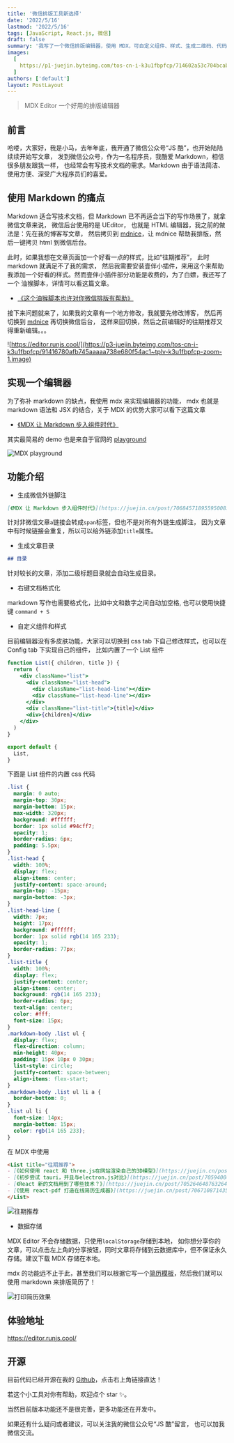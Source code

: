 ```yaml
---
title: '微信排版工具新选择'
date: '2022/5/16'
lastmod: '2022/5/16'
tags: [JavaScript, React.js, 微信]
draft: false
summary: '我写了一个微信排版编辑器，使用 MDX，可自定义组件、样式、生成二维码、代码 diff 高亮，可导出 markdown 和 PDF。'
images:
  [
    https://p1-juejin.byteimg.com/tos-cn-i-k3u1fbpfcp/714602a53c704bcabcc2703ca532791b~tplv-k3u1fbpfcp-zoom-crop-mark:3024:3024:3024:1702.awebp?,
  ]
authors: ['default']
layout: PostLayout
---
```


> MDX Editor 一个好用的排版编辑器

## 前言

哈喽，大家好，我是小马，去年年底，我开通了微信公众号“JS 酷”，也开始陆陆续续开始写文章，
发到微信公众号，作为一名程序员，我酷爱 Markdown，相信很多朋友跟我一样，
也经常会有写技术文档的需求。Markdown 由于语法简洁、使用方便、深受广大程序员们的喜爱。

## 使用 Markdown 的痛点

Markdown 适合写技术文档，但 Markdown 已不再适合当下的写作场景了，就拿微信文章来说，
微信后台使用的是 UEditor， 也就是 HTML 编辑器，我之前的做法是：先在我的博客写文章，
然后拷贝到 [mdnice](https://www.mdnice.com/)，让 mdnice 帮助我排版，然后一键拷贝 html 到微信后台。

此时，如果我想在文章页面加一个好看一点的样式，比如“往期推荐”， 此时 markdown 就满足不了我的需求，
然后我需要安装壹伴小插件，来用这个来帮助我添加一个好看的样式。然而壹伴小插件部分功能是收费的，为了白嫖，我还写了一个
油猴脚本，详情可以看这篇文章。

- [《这个油猴脚本也许对你微信排版有帮助》](https://mp.weixin.qq.com/s?__biz=Mzg4MTcyNDY4OQ==&mid=2247485722&idx=1&sn=6dc98a887abd70ea3e56672acfbf56c2&chksm=cf60d564f8175c7205675b30d6a4ac985e027859ae4be219af0f3338e9cf24ae7df81a7d06a4&=1395277972&=zh_CN#rd)

接下来问题就来了，如果我的文章有一个地方修改，我就要先修改博客，
然后再切换到 [mdnice](https://www.mdnice.com/) 再切换微信后台，
这样来回切换，然后之前编辑好的往期推荐又得重新编辑。。。

![https://editor.runjs.cool/](https://p3-juejin.byteimg.com/tos-cn-i-k3u1fbpfcp/91416780afb745aaaaa738e680f54ac1~tplv-k3u1fbpfcp-zoom-1.image)

## 实现一个编辑器

为了弥补 markdown 的缺点，我使用 mdx 来实现编辑器的功能，
mdx 也就是 markdown 语法和 JSX 的结合，关于 MDX 的优势大家可以看下这篇文章

- [《MDX 让 Markdown 步入组件时代》](https://juejin.cn/post/7068457189559500836 '《MDX 让 Markdown 步入组件时代》')

其实最简易的 demo 也是来自于官网的 [playground](https://mdxjs.com/playground/)

![MDX playground](https://p3-juejin.byteimg.com/tos-cn-i-k3u1fbpfcp/16bafa48eed84d429227aa6f13d71ebf~tplv-k3u1fbpfcp-zoom-in-crop-mark:1304:0:0:0.awebp)

## 功能介绍

- 生成微信外链脚注

```md
[《MDX 让 Markdown 步入组件时代》](https://juejin.cn/post/7068457189559500836 '《MDX 让 Markdown 步入组件时代》')
```

针对非微信文章`a`链接会转成`span`标签，但也不是对所有外链生成脚注，
因为文章中有时候链接会重复，所以可以给外链添加`title`属性。

- 生成文章目录

```md
## 目录
```

针对较长的文章，添加二级标题目录就会自动生成目录。

- 右键文档格式化

markdown 写作也需要格式化，比如中文和数字之间自动加空格,
也可以使用快捷键 `command + S`

- 自定义组件和样式

目前编辑器没有多皮肤功能，大家可以切换到 css tab 下自己修改样式，也可以在 Config tab 下实现自己的组件，
比如内置了一个 List 组件

```jsx
function List({ children, title }) {
  return (
    <div className="list">
      <div className="list-head">
        <div className="list-head-line"></div>
        <div className="list-head-line"></div>
      </div>
      <div className="list-title">{title}</div>
      <div>{children}</div>
    </div>
  )
}

export default {
  List,
}
```

下面是 List 组件的内置 css 代码

```css
.list {
  margin: 0 auto;
  margin-top: 30px;
  margin-bottom: 15px;
  max-width: 320px;
  background: #ffffff;
  border: 1px solid #94cff7;
  opacity: 1;
  border-radius: 6px;
  padding: 5.5px;
}
.list-head {
  width: 100%;
  display: flex;
  align-items: center;
  justify-content: space-around;
  margin-top: -15px;
  margin-bottom: -3px;
}
.list-head-line {
  width: 7px;
  height: 17px;
  background: #ffffff;
  border: 1px solid rgb(14 165 233);
  opacity: 1;
  border-radius: 77px;
}
.list-title {
  width: 100%;
  display: flex;
  justify-content: center;
  align-items: center;
  background: rgb(14 165 233);
  border-radius: 6px;
  text-align: center;
  color: #fff;
  font-size: 15px;
}
.markdown-body .list ul {
  display: flex;
  flex-direction: column;
  min-height: 40px;
  padding: 15px 10px 0 30px;
  list-style: circle;
  justify-content: space-between;
  align-items: flex-start;
}
.markdown-body .list ul li a {
  border-bottom: 0;
}
.list ul li {
  font-size: 14px;
  margin-bottom: 15px;
  color: rgb(14 165 233);
}
```

在 MDX 中使用

```md
<List title="往期推荐">
- [《如何使用 react 和 three.js在网站渲染自己的3D模型》](https://juejin.cn/post/7073065656580571173)
- [《初步尝试 tauri，并且与electron.js对比》](https://juejin.cn/post/7059400669916037133) 
- [《React 新的文档用到了哪些技术？》](https://juejin.cn/post/7052646487632642084)
- [《使用 react-pdf 打造在线简历生成器》](https://juejin.cn/post/7067108714355884069)
</List>
```

![往期推荐](https://p6-juejin.byteimg.com/tos-cn-i-k3u1fbpfcp/923eebfa352e4f4d87920faf42447159~tplv-k3u1fbpfcp-watermark.image?)

- 数据存储

MDX Editor 不会存储数据，只使用`localStorage`存储到本地，
如你想分享你的文章，可以点击左上角的分享按钮，同时文章将存储到云数据库中，但不保证永久存储。建议下载 MDX 存储在本地。

mdx 的功能远不止于此，甚至我们可以根据它写一个[简历模板](https://editor.runjs.cool/624688ccb6fe2900015728ac)，然后我们就可以使用 markdown 来排版简历了！

![打印简历效果](https://p3-juejin.byteimg.com/tos-cn-i-k3u1fbpfcp/2a81c7a71dd74e929934640daefac16a~tplv-k3u1fbpfcp-zoom-1.image)

## 体验地址

https://editor.runjs.cool/

## 开源

目前代码已经开源在我的 [Github](https://github.com/maqi1520/mdx-editor)，点击右上角链接直达！

若这个小工具对你有帮助，欢迎点个 star ✨。

当然目前版本功能还不是很完善，更多功能还在开发中。

如果还有什么疑问或者建议，可以关注我的微信公众号“JS 酷”留言， 也可以加我微信交流。
